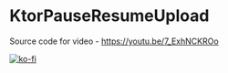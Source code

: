 # KtorPauseResumeUpload
Source code for video - https://youtu.be/7_ExhNCKROo

[![ko-fi](https://ko-fi.com/img/githubbutton_sm.svg)](https://ko-fi.com/N4N1H8OH4)
